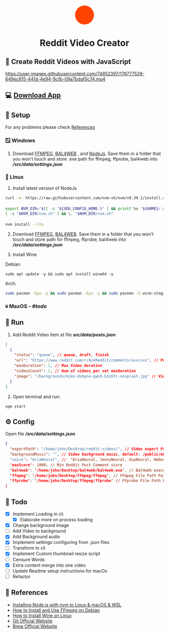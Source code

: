<p align="center">
    <img alt="Reddit Video Creator" src="./public/logo.svg" width="60" />
</p>
<h1 align="center">
Reddit Video Creator
</h1>

## 📼 Create Reddit Videos with JavaScript

https://user-images.githubusercontent.com/74852397/176777528-649ec815-441d-4e94-9cfb-09a7bdaf0c74.mp4

## 💻 [Download App](https://github.com/ValentinHLica/reddit-video-creator-app/releases)

## 🚀 Setup

For any problems please check [References](#references)

### 🪟 Windows

1. Download [FFMPEG](https://ffmpeg.org/), [BAL4WEB](http://www.cross-plus-a.com/bweb.htm) , and [NodeJs](https://nodejs.org/). Save them in a folder that you won't touch and store .exe path for ffmpeg, ffprobe, bal4web into **_/src/data/settings.json_**

### 🐧 Linux

1. Install latest version of NodeJs

```sh
curl -o- https://raw.githubusercontent.com/nvm-sh/nvm/v0.39.1/install.sh | bash

export NVM_DIR="$([ -z "${XDG_CONFIG_HOME-}" ] && printf %s "${HOME}/.nvm" || printf %s "${XDG_CONFIG_HOME}/nvm")"
[ -s "$NVM_DIR/nvm.sh" ] && \. "$NVM_DIR/nvm.sh"

nvm install --lts
```

2. Download [FFMPEG](https://ffmpeg.org/), [BAL4WEB](http://www.cross-plus-a.com/bweb.htm). Save them in a folder that you won't touch and store path for ffmpeg, ffprobe, bal4web into **_/src/data/settings.json_**

3. Install Wine

Debian:

```
sudo apt update -y && sudo apt install wine64 -y
```

Arch:

```bash
sudo pacman -Syu -y && sudo pacman -Syu -y && sudo pacman -S wine-staging -y
```

### 💀 MaxOS - **_#todo_**

<!-- Install [Brew](https://brew.sh/)

```sh
/bin/bash -c "$(curl -fsSL https://raw.githubusercontent.com/Homebrew/install/HEAD/install.sh)"
```

2. Download [FFMPEG](https://ffmpeg.org/), [BAL4WEB](http://www.cross-plus-a.com/bweb.htm). Save them in a folder that you won't touch and store path for ffmpeg, ffprobe, bal4web into **_/src/data/settings.json_**

3. Install Wine

```
brew tap homebrew/cask-versions
brew install --cask --no-quarantine wine-stable
``` -->

## 🏃 Run

1. Add Reddit Video item at file **_src/data/posts.json_**

```json
[
  {
    "status": "queue", // queue, draft, finish
    "url": "https://www.reddit.com/r/AskReddit/comments/xxx/xxx", // Post url
    "maxDuration": 1, // Max Video duration
    "videosCount": 1, // Num of videos per set maxDuration
    "image": "/backgrounds/mike-dubyna-gwLO-b1n5Yc-unsplash.jpg" // Video background image /public/<image path>
  }
]
```

2. Open terminal and run:

```
npm start
```

## ⚙️ Config

Open file **_/src/data/settings.json_**

```json
{
  "exportPath": "/home/john/Desktop/reddit-videos/", // Video export Path
  "backgroundMusic": "", // Video background music, default: /public/music.mp3
  "voice": "AriaNeural", //  "AriaNeural, JennyNeural, GuyNeural, AmberNeural, AshleyNeural, CoraNeural, ElizabethNeural, MichelleNeural, MonicaNeural, AnaNeural, BrandonNeural, ChristopherNeural, JacobNeural, EricNeural
  "maxScore": 1000, // Min Reddit Post Comment score
  "bal4web": "/home/john/Desktop/bal4web/bal4web.exe", // Bal4web executable Path
  "ffmpeg": "/home/john/Desktop/ffmpeg/ffmpeg", // FFmpeg File Path Path
  "ffprobe": "/home/john/Desktop/ffmpeg/ffprobe" // FFprobe File Path Path
}
```

## 🧰 Todo

- [x] Implement Loading in cli
  - [x] Elaborate more on process loading
- [x] Change background image
- [ ] Add Video to background
- [x] Add Background audio
- [x] Implement settings configuring from .json files
- [ ] Transform to cli
- [x] Implement Custom thumbnail resize script
- [ ] Censure Words
- [x] Extra content merge into one video
- [ ] Update Readme setup instructions for macOs
- [ ] Refactor

<span id="references"></span>

## 📑 References

- [Installing Node.js with nvm to Linux & macOS & WSL](https://gist.github.com/d2s/372b5943bce17b964a79)
- [How to Install and Use FFmpeg on Debian](https://linuxize.com/post/how-to-install-ffmpeg-on-debian-9/)
- [How to Install Wine on Linux](https://wiki.winehq.org/Ubuntu)
- [Git Official Website](https://git-scm.com/)
- [Brew Official Website](https://brew.sh/)
